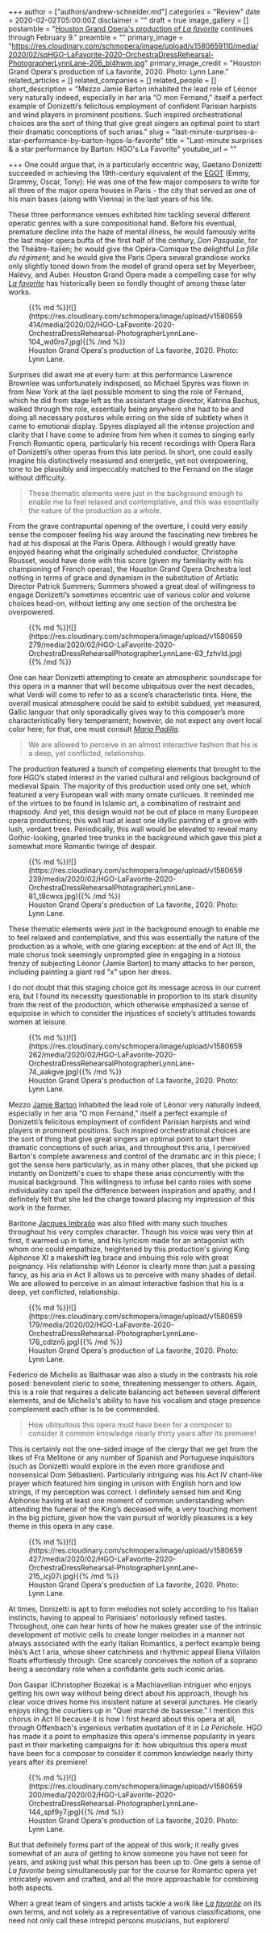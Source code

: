 +++
author = ["authors/andrew-schneider.md"]
categories = "Review"
date = 2020-02-02T05:00:00Z
disclaimer = ""
draft = true
image_gallery = []
postamble = "[Houston Grand Opera's production of _La favorite_](https://www.houstongrandopera.org/favorite) continues through February 9."
preamble = ""
primary_image = "https://res.cloudinary.com/schmopera/image/upload/v1580659110/media/2020/02/sqHGO-LaFavorite-2020-OrchestraDressRehearsal-PhotographerLynnLane-206_bl4hwm.jpg"
primary_image_credit = "Houston Grand Opera's production of La favorite, 2020. Photo: Lynn Lane."
related_articles = []
related_companies = []
related_people = []
short_description = "Mezzo Jamie Barton inhabited the lead role of Léonor very naturally indeed, especially in her aria “O mon Fernand,” itself a perfect example of Donizetti’s felicitous employment of confident Parisian harpists and wind players in prominent positions. Such inspired orchestrational choices are the sort of thing that give great singers an optimal point to start their dramatic conceptions of such arias."
slug = "last-minute-surprises-a-star-performance-by-barton-hgos-la-favorite"
title = "Last-minute surprises & a star performance by Barton: HGO's La Favorite"
youtube_url = ""

+++
One could argue that, in a particularly eccentric way, Gaetano Donizetti succeeded in achieving the 19th-century equivalent of the [EGOT](https://en.wikipedia.org/wiki/List_of_people_who_have_won_Academy,_Emmy,_Grammy,_and_Tony_Awards) (Emmy, Grammy, Oscar, Tony): He was one of the few major composers to write for all three of the major opera houses in Paris - the city that served as one of his main bases (along with Vienna) in the last years of his life.

These three performance venues exhibited him tackling several different operatic genres with a sure compositional hand. Before his eventual, premature decline into the haze of mental illness, he would famously write the last major opera buffa of the first half of the century, _Don Pasquale_, for the Théâtre-Italien; he would give the Opéra-Comique the delightful _La fille du régiment_; and he would give the Paris Opera several grandiose works only slightly toned down from the model of grand opera set by Meyerbeer, Halévy, and Auber. Houston Grand Opera made a compelling case for why [_La favorite_](https://www.houstongrandopera.org/favorite) has historically been so fondly thought of among these later works.

<figure data-type="image">{{% md %}}![](https://res.cloudinary.com/schmopera/image/upload/v1580659414/media/2020/02/HGO-LaFavorite-2020-OrchestraDressRehearsal-PhotographerLynnLane-104_wd0rs7.jpg){{% /md %}}

<figcaption>Houston Grand Opera's production of La favorite, 2020. Photo: Lynn Lane.</figcaption>

</figure>

Surprises did await me at every turn: at this performance Lawrence Brownlee was unfortunately indisposed, so Michael Spyres was flown in from New York at the last possible moment to sing the role of Fernand, which he did from stage left as the assistant stage director, Katrina Bachus, walked through the role, essentially being anywhere she had to be and doing all necessary postures while erring on the side of subtlety when it came to emotional display. Spyres displayed all the intense projection and clarity that I have come to admire from him when it comes to singing early French Romantic opera, particularly his recent recordings with Opera Rara of Donizetti’s other operas from this late period. In short, one could easily imagine his distinctively measured and energetic, yet not overpowering, tone to be plausibly and impeccably matched to the Fernand on the stage without difficulty.

> These thematic elements were just in the background enough to enable me to feel relaxed and contemplative, and this was essentially the nature of the production as a whole.

From the grave contrapuntal opening of the overture, I could very easily sense the composer feeling his way around the fascinating new timbres he had at his disposal at the Paris Opera. Although I would greatly have enjoyed hearing what the originally scheduled conductor, Christophe Rousset, would have done with this score (given my familiarity with his championing of French operas), the Houston Grand Opera Orchestra lost nothing in terms of grace and dynamism in the substitution of Artistic Director Patrick Summers; Summers showed a great deal of willingness to engage Donizetti’s sometimes eccentric use of various color and volume choices head-on, without letting any one section of the orchestra be overpowered.

<figure data-type="image">{{% md %}}![](https://res.cloudinary.com/schmopera/image/upload/v1580659279/media/2020/02/HGO-LaFavorite-2020-OrchestraDressRehearsalPhotographerLynnLane-63_fzhvld.jpg){{% /md %}}

<figcaption></figcaption>

</figure>

One can hear Donizetti attempting to create an atmospheric soundscape for this opera in a manner that will become ubiquitous over the next decades, what Verdi will come to refer to as a score’s characteristic tinta. Here, the overall musical atmosphere could be said to exhibit subdued, yet measured, Gallic languor that only sporadically gives way to this composer’s more characteristically fiery temperament; however, do not expect any overt local color here; for that, one must consult [_Maria Padilla_](https://en.wikipedia.org/wiki/Maria_Padilla).

> We are allowed to perceive in an almost interactive fashion that his is a deep, yet conflicted, relationship.

The production featured a bunch of competing elements that brought to the fore HGO’s stated interest in the varied cultural and religious background of medieval Spain. The majority of this production used only one set, which featured a very European wall with many ornate curlicues. It reminded me of the virtues to be found in Islamic art, a combination of restraint and rhapsody. And yet, this design would not be out of place in many European opera productions; this wall had at least one idyllic painting of a grove with lush, verdant trees. Periodically, this wall would be elevated to reveal many Gothic-looking, gnarled tree trunks in the background which gave this plot a somewhat more Romantic twinge of despair.

<figure data-type="image">{{% md %}}![](https://res.cloudinary.com/schmopera/image/upload/v1580659239/media/2020/02/HGO-LaFavorite-2020-OrchestraDressRehearsalPhotographerLynnLane-81_t8cwxs.jpg){{% /md %}}

<figcaption>Houston Grand Opera's production of La favorite, 2020. Photo: Lynn Lane.</figcaption>

</figure>

These thematic elements were just in the background enough to enable me to feel relaxed and contemplative, and this was essentially the nature of the production as a whole, with one glaring exception: at the end of Act III, the male chorus took seemingly unprompted glee in engaging in a riotous frenzy of subjecting Léonor (Jamie Barton) to many attacks to her person, including painting a giant red "x" upon her dress.

I do not doubt that this staging choice got its message across in our current era, but I found its necessity questionable in proportion to its stark disunity from the rest of the production, which otherwise emphasized a sense of equipoise in which to consider the injustices of society’s attitudes towards women at leisure.

<figure data-type="image">{{% md %}}![](https://res.cloudinary.com/schmopera/image/upload/v1580659262/media/2020/02/HGO-LaFavorite-2020-OrchestraDressRehearsalPhotographerLynnLane-74_aakgve.jpg){{% /md %}}

<figcaption>Houston Grand Opera's production of La favorite, 2020. Photo: Lynn Lane.</figcaption>

</figure>

Mezzo [Jamie Barton](/talking-with-singers-jamie-barton/) inhabited the lead role of Léonor very naturally indeed, especially in her aria “O mon Fernand,” itself a perfect example of Donizetti’s felicitous employment of confident Parisian harpists and wind players in prominent positions. Such inspired orchestrational choices are the sort of thing that give great singers an optimal point to start their dramatic conceptions of such arias, and throughout this aria, I perceived Barton's complete awareness and control of the dramatic arc in this piece; I got the sense here particularly, as in many other places, that she picked up instantly on Donizetti's cues to shape these arias concurrently with the musical background. This willingness to infuse bel canto roles with some individuality can spell the difference between inspiration and apathy, and I definitely felt that she led the charge toward placing my impression of this work in the former.

Baritone [Jacques Imbrailo](/scene/people/jacques-imbrailo/) was also filled with many such touches throughout his very complex character. Though his voice was very thin at first, it warmed up in time, and his lyricism made for an antagonist with whom one could empathize, heightened by this production's giving King Alphonse XI a makeshift leg brace and imbuing this role with great poignancy. His relationship with Léonor is clearly more than just a passing fancy, as his aria in Act II allows us to perceive with many shades of detail. We are allowed to perceive in an almost interactive fashion that his is a deep, yet conflicted, relationship.

<figure data-type="image">{{% md %}}![](https://res.cloudinary.com/schmopera/image/upload/v1580659179/media/2020/02/HGO-LaFavorite-2020-OrchestraDressRehearsal-PhotographerLynnLane-176_cdlzn5.jpg){{% /md %}}

<figcaption>Houston Grand Opera's production of La favorite, 2020. Photo: Lynn Lane.</figcaption>

</figure>

Federico de Michelis as Balthasar was also a study in the contrasts his role posed: benevolent cleric to some, threatening messenger to others. Again, this is a role that requires a delicate balancing act between several different elements, and de Michelis's ability to have his vocalism and stage presence complement each other is to be commended.

> How ubiquitous this opera must have been for a composer to consider it common knowledge nearly thirty years after its premiere!

This is certainly not the one-sided image of the clergy that we get from the likes of Fra Melitone or any number of Spanish and Portuguese inquisitors (such as Donizetti would explore in the even more grandiose and nonsensical Dom Sébastien). Particularly intriguing was his Act IV chant-like prayer which featured him singing in unison with English horn and low strings, if my perception was correct. I definitely sensed him and King Alphonse having at least one moment of common understanding when attending the funeral of the King’s deceased wife, a very touching moment in the big picture, given how the vain pursuit of worldly pleasures is a key theme in this opera in any case.

<figure data-type="image">{{% md %}}![](https://res.cloudinary.com/schmopera/image/upload/v1580659427/media/2020/02/HGO-LaFavorite-2020-OrchestraDressRehearsal-PhotographerLynnLane-215_icj07i.jpg){{% /md %}}

<figcaption>Houston Grand Opera's production of La favorite, 2020. Photo: Lynn Lane.</figcaption>

</figure>

At times, Donizetti is apt to form melodies not solely according to his Italian instincts, having to appeal to Parisians' notoriously refined tastes. Throughout, one can hear hints of how he makes greater use of the intrinsic development of motivic cells to create longer melodies in a manner not always associated with the early Italian Romantics, a perfect example being Inès’s Act I aria, whose sheer catchiness and rhythmic appeal Elena Villalón floats effortlessly through. One scarcely conceives the notion of a soprano being a secondary role when a confidante gets such iconic arias.

Don Gaspar (Christopher Bozeka) is a Machiavellian intriguer who enjoys getting his own way without being direct about his approach, though his clear voice drives home his insistent nature at several junctures. He clearly enjoys riling the courtiers up in "Quel marché de bassesse." I mention this chorus in Act III because it is how I first heard about this opera at all, through Offenbach's ingenious verbatim quotation of it in _La Périchole_. HGO has made it a point to emphasize this opera's immense popularity in years past in their marketing campaigns for it: how ubiquitous this opera must have been for a composer to consider it common knowledge nearly thirty years after its premiere!

<figure data-type="image">{{% md %}}![](https://res.cloudinary.com/schmopera/image/upload/v1580659200/media/2020/02/HGO-LaFavorite-2020-OrchestraDressRehearsal-PhotographerLynnLane-144_spf9y7.jpg){{% /md %}}

<figcaption>Houston Grand Opera's production of La favorite, 2020. Photo: Lynn Lane.</figcaption>

</figure>

But that definitely forms part of the appeal of this work; it really gives somewhat of an aura of getting to know someone you have not seen for years, and asking just what this person has been up to. One gets a sense of _La favorite_ being simultaneously par for the course for Romantic opera yet intricately woven and crafted, and all the more approachable for combining both aspects.

When a great team of singers and artists tackle a work like [_La favorite_](https://www.houstongrandopera.org/favorite) on its own terms, and not solely as a representative of various classifications, one need not only call these intrepid persons musicians, but explorers!